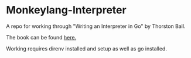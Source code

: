 # Monkeylang-Interpreter

A repo for working through "Writing an Interpreter in Go" by Thorston Ball.

The book can be found [here.](https://interpreterbook.com)

Working requires direnv installed and setup as well as go installed.
